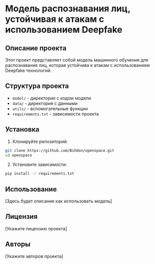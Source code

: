# Модель распознавания лиц, устойчивая к атакам с использованием Deepfake

## Описание проекта
Этот проект представляет собой модель машинного обучения для распознавания лиц, которая устойчива к атакам с использованием Deepfake технологий.

## Структура проекта
- `model/` - директория с кодом модели
- `data/` - директория с данными
- `utils/` - вспомогательные функции
- `requirements.txt` - зависимости проекта

## Установка
1. Клонируйте репозиторий:
```bash
git clone https://github.com/Bihdon/openspace.git
cd openspace
```

2. Установите зависимости:
```bash
pip install -r requirements.txt
```

## Использование
[Здесь будет описание как использовать модель]

## Лицензия
[Укажите лицензию проекта]

## Авторы
[Укажите авторов проекта] 